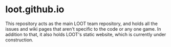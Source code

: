 loot.github.io
==============

This repository acts as the main LOOT team repository, and holds all the issues and wiki pages that aren't specific to the code or any one game. In addition to that, it also holds LOOT's static website, which is currently under construction.
